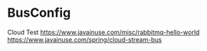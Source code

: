 # BusConfig
Cloud Test
https://www.javainuse.com/misc/rabbitmq-hello-world
https://www.javainuse.com/spring/cloud-stream-bus
